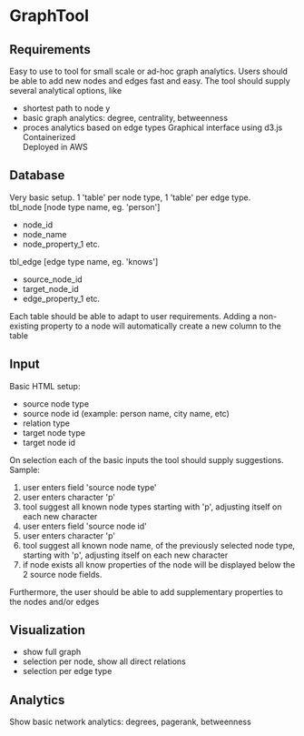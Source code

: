 # GraphTool

## Requirements
Easy to use to tool for small scale or ad-hoc graph analytics. Users should be able to add new nodes and edges fast and easy.
The tool should supply several analytical options, like
- shortest path to node y
- basic graph analytics: degree, centrality, betweenness
- proces analytics based on edge types
Graphical interface using d3.js  
Containerized  
Deployed in AWS  


## Database
Very basic setup. 1 'table' per node type, 1 'table' per edge type.  
tbl_node [node type name, eg. 'person']  
- node_id
- node_name
- node_property_1 etc.

tbl_edge [edge type name, eg. 'knows']    
- source_node_id  
- target_node_id  
- edge_property_1 etc.

Each table should be able to adapt to user requirements. Adding a non-existing property to a node will automatically create a new column to the table

## Input
Basic HTML setup: 
  - source node type
  - source node id (example: person name, city name, etc)
  - relation type
  - target node type
  - target node id

On selection each of the basic inputs the tool should supply suggestions.
Sample:
1. user enters field 'source node type'
2. user enters character 'p'
3. tool suggest all known node types starting with 'p', adjusting itself on each new character
4. user enters field 'source node id'
5. user enters character 'p'
6. tool suggest all known node name, of the previously selected node type, starting with 'p', adjusting itself on each new character
7. if node exists all know properties of the node will be displayed below the 2 source node fields.

Furthermore, the user should be able to add supplementary properties to the nodes and/or edges

## Visualization
- show full graph
- selection per node, show all direct relations
- selection per edge type

## Analytics
Show basic network analytics: degrees, pagerank, betweenness 



